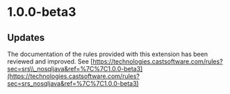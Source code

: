 # 1.0.0-beta3

## Updates

The documentation of the rules provided with this extension has been reviewed and improved. See [https://technologies.castsoftware.com/rules?sec=srs\\_nosqljava&ref=%7C%7C1.0.0-beta3](https://technologies.castsoftware.com/rules?sec=srs_nosqljava&ref=%7C%7C1.0.0-beta3)
